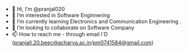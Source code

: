 - 👋 Hi, I’m @pranjal020
- 👀 I’m interested in Software Enginnering
- 🌱 I’m currently learning Electronics and Communication Engineering .
- 💞️ I’m looking to collaborate on Software Company
- 📫 How to reach me - through email I`D
                       (pranjall.20.beec@acharya.ac.in/pm0741584@gmail.com)
<!---
pranjal020/pranjal020 is a ✨ special ✨ repository because its `README.md` (this file) appears on your GitHub profile.
You can click the Preview link to take a look at your changes.
--->
